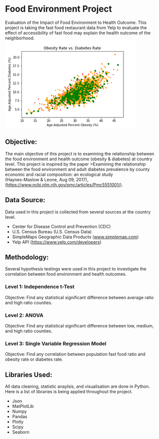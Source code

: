 # Food Environment Project
Evaluation of the Impact of Food Environment to Health Outcome.  This project is taking the fast food restaurant data from Yelp to evaluate the effect of accessibility of fast food may explain the health outcome of the neighborhood.  
![health](Graphs/Obes_Diab_Rate_Ranked.png)

## Objective:
The main objective of this project is to examining the relationship between the food environment and health outcome (obesity & diabetes) at country level.
This project is inspired by the paper >Examining the relationship between the food environment and adult diabetes prevalence by county economic and racial composition:  an ecological study  
(Haynes-Maslow & Leone, Aug 09, 2017), (https://www.ncbi.nlm.nih.gov/pmc/articles/Pmc5551001/).

## Data Source:
Data used in this project is collected from several sources at the country level.
- Center for Disease Control and Prevention (CDC)
- U.S. Census Bureau (U.S. Census Data)
- SimpleMaps Geographic Data Products (www.simplemap.com)
- Yelp API (https://www.yelp.com/developers)

## Methodology:
Several hypothesis testings were used in this project to investigate the correlation between food environment and health outcomes.
### Level 1: Independence t-Test
Objective: Find any statistical significant difference between average ratio and high ratio counties.
### Level 2: ANOVA
Objective: Find any statistical significant difference between low, medium, and high ratio counties.
### Level 3: Single Variable Regression Model
Objective: Find any correlation between population fast food ratio and obesity rate or diabetes rate.

## Libraries Used:
All data cleaning, statistic anaylsis, and visualisation are done in Python.  Here is a list of libraries is being applied throughout the project.
- Json
- MatPlotLib
- Numpy
- Pandas
- Plotly
- Scipy
- Seaborn

